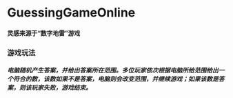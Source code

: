 # GuessingGameOnline

#### 灵感来源于“数字地雷”游戏



### 游戏玩法

#####     电脑随机产生答案，并给出答案所在范围。多位玩家依次根据电脑所给范围给出一个符合的数，该数如果不是答案，电脑则会改变范围，并继续游戏；如果该数是答案，则该玩家失败，游戏结束。
